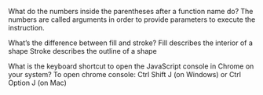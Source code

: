 What do the numbers inside the parentheses after a function name do?
The numbers are called arguments in order to provide parameters to execute the instruction.

What’s the difference between fill and stroke?
Fill describes the interior of a shape
Stroke describes the outline of a shape

What is the keyboard shortcut to open the JavaScript console in Chrome on your system?
To open chrome console: Ctrl Shift J (on Windows) or Ctrl Option J (on Mac)
